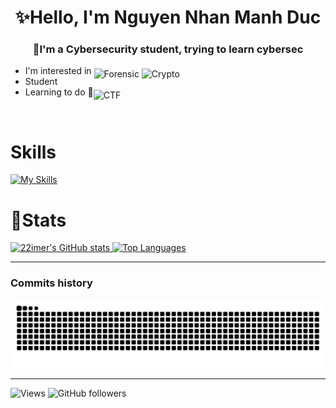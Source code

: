 <h1 style="text-align:center;">✨Hello, I'm Nguyen Nhan Manh Duc</h1>
<h3 style="text-align:center;">🎒I'm a Cybersecurity student, trying to learn cybersec</h3>

- I'm interested in <img src="https://img.shields.io/badge/Forensic-FFF00?style=flat" alt="Forensic" style="position:relative; top:5px">
  <img src="https://img.shields.io/badge/Crypto-FF0000?style=flat"   alt="Crypto"   style="position:relative; top:5px">
- Student
- Learning to do 📅<img src="https://img.shields.io/badge/CTF-000000?style=flat" alt="CTF" style="position:relative; top:5px">
<br />

# Skills

[![My Skills](https://skillicons.dev/icons?i=python,cpp,bash&theme=dark)](https://skillicons.dev)

# 📝Stats
<pictures>
  <a href="https://github.com/anuraghazra/github-readme-stats">
    <img
      height="170"
      src="https://github-readme-stats.vercel.app/api?username=22imer&show_icons=true&theme=radical"
      alt="22imer's GitHub stats"
    />
  </a>
  <a href="https://github.com/anuraghazra/github-readme-stats">
    <img
      height="170"
      src="https://github-readme-stats.vercel.app/api/top-langs/?username=22imer&theme=radical&layout=compact"
      alt="Top Languages"
    />
  </a>
</pictures>

---
### Commits history
<pictures>
  <source media="(prefers-color-scheme: dark)" srcset="https://raw.githubusercontent.com/22imer/22imer/output/github-contribution-grid-snake-dark.svg">
  <source media="(prefers-color-scheme: light)" srcset="https://raw.githubusercontent.com/22imer/22imer/output/github-contribution-grid-snake.svg">
  <img alt="github contribution grid snake animation" src="https://raw.githubusercontent.com/22imer/22imer/output/github-contribution-grid-snake-dark.svg">
</picture>

---

![Views](https://komarev.com/ghpvc/?username=22imer&color=069494&style=for-the-badge)
![GitHub followers](https://img.shields.io/github/followers/22imer?style=for-the-badge&color=white)

